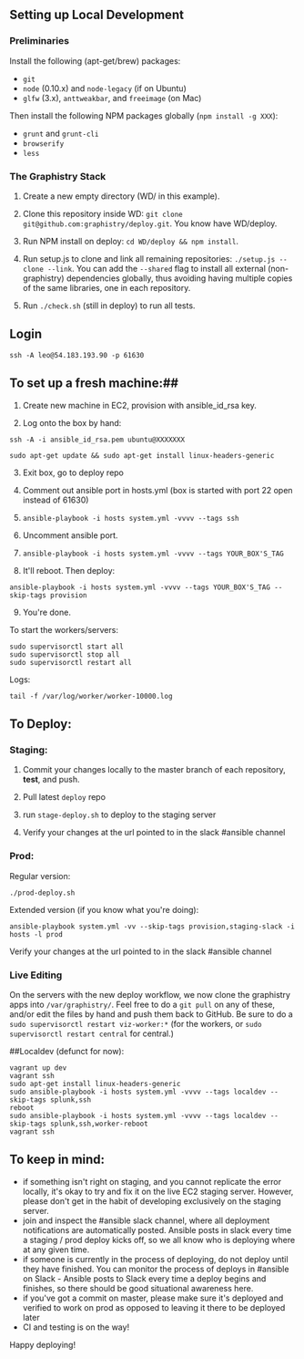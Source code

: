 ## Setting up Local Development

### Preliminaries

Install the following (apt-get/brew) packages:
 - `git`
 - `node` (0.10.x) and `node-legacy` (if on Ubuntu)
 - `glfw` (3.x), `anttweakbar`, and `freeimage` (on Mac)

Then install the following NPM packages globally (`npm install -g XXX`):
 - `grunt` and `grunt-cli`
 - `browserify`
 - `less`

### The Graphistry Stack

1. Create a new empty directory (WD/ in this example).

2. Clone this repository inside WD: `git clone git@github.com:graphistry/deploy.git`. You know have WD/deploy.

3. Run NPM install on deploy: `cd WD/deploy && npm install`.

4. Run  setup.js to clone and link all remaining repositories: `./setup.js --clone --link`. You can add the `--shared` flag to install all external (non-graphistry) dependencies globally, thus avoiding having multiple copies of the same libraries, one in each repository.

5. Run `./check.sh` (still in deploy) to run all tests.

## Login ##

`ssh -A leo@54.183.193.90 -p 61630`

## To set up a fresh machine:##

1. Create new machine in EC2, provision with ansible_id_rsa key.

2. Log onto the box by hand:

`ssh -A -i ansible_id_rsa.pem ubuntu@XXXXXXX`

`sudo apt-get update && sudo apt-get install linux-headers-generic`

3. Exit box, go to deploy repo

4. Comment out ansible port in hosts.yml (box is started with port 22 open instead of 61630)

5. `ansible-playbook -i hosts system.yml -vvvv --tags ssh`

6. Uncomment ansible port.

7. `ansible-playbook -i hosts system.yml -vvvv --tags YOUR_BOX'S_TAG`

8. It'll reboot. Then deploy:

`ansible-playbook -i hosts system.yml -vvvv --tags YOUR_BOX'S_TAG --skip-tags provision`

9. You're done.

To start the workers/servers:
```
sudo supervisorctl start all
sudo supervisorctl stop all
sudo supervisorctl restart all
```

Logs:

`tail -f /var/log/worker/worker-10000.log`

## To Deploy:

### Staging:

1. Commit your changes locally to the master branch of each repository, **test**, and push.

2. Pull latest `deploy` repo

3. run `stage-deploy.sh` to deploy to the staging server

4. Verify your changes at the url pointed to in the slack #ansible channel

### Prod:

Regular version:

`./prod-deploy.sh`

Extended version (if you know what you're doing):

`ansible-playbook system.yml -vv --skip-tags provision,staging-slack -i hosts -l prod`

Verify your changes at the url pointed to in the slack #ansible channel


### Live Editing

On the servers with the new deploy workflow, we now clone the graphistry apps into `/var/graphistry/`. Feel free to do a `git pull` on any of these, and/or edit the files by hand and push them back to GitHub. Be sure to do a `sudo supervisorctl restart viz-worker:*` (for the workers, or `sudo supervisorctl restart central` for central.)



##Localdev (defunct for now):

```
vagrant up dev
vagrant ssh
sudo apt-get install linux-headers-generic
sudo ansible-playbook -i hosts system.yml -vvvv --tags localdev --skip-tags splunk,ssh
reboot
sudo ansible-playbook -i hosts system.yml -vvvv --tags localdev --skip-tags splunk,ssh,worker-reboot
vagrant ssh
```

## To keep in mind:
- if something isn't right on staging, and you cannot replicate the error locally, it's okay to try and fix it on the live EC2 staging server. However, please don't get in the habit of developing exclusively on the staging server.
- join and inspect the #ansible slack channel, where all deployment notifications are automatically posted. Ansible posts in slack every time a staging / prod deploy kicks off, so we all know who is deploying where at any given time.
- if someone is currently in the process of deploying, do not deploy until they have finished. You can monitor the process of deploys in #ansible on Slack - Ansible posts to Slack every time a deploy begins and finishes, so there should be good situational awareness here.
- if you've got a commit on master, please make sure it's deployed and verified to work on prod as opposed to leaving it there to be deployed later
- CI and testing is on the way!

Happy deploying!
